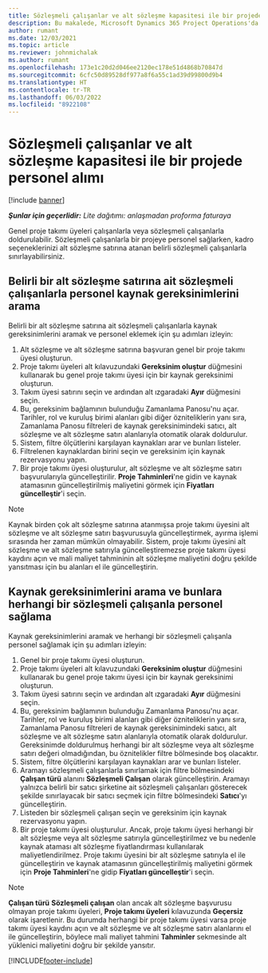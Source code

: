 ```yaml
---
title: Sözleşmeli çalışanlar ve alt sözleşme kapasitesi ile bir projede personel alımı
description: Bu makalede, Microsoft Dynamics 365 Project Operations'da sözleşmeli çalışanlar veya alt sözleşme kapasitesi kullanılarak proje gereksinimlerinin nasıl kadrolanabileceği açıklanmaktadır.
author: rumant
ms.date: 12/03/2021
ms.topic: article
ms.reviewer: johnmichalak
ms.author: rumant
ms.openlocfilehash: 173e1c20d2d046ee2120ec178e51d4868b70847d
ms.sourcegitcommit: 6cfc50d89528df977a8f6a55c1ad39d99800d9b4
ms.translationtype: HT
ms.contentlocale: tr-TR
ms.lasthandoff: 06/03/2022
ms.locfileid: "8922108"
---
```

# <a name="staffing-a-project-with-contract-workers-and-subcontracted-capacity"></a>Sözleşmeli çalışanlar ve alt sözleşme kapasitesi ile bir projede personel alımı

[!include [banner](../../includes/dataverse-preview.md)]

_**Şunlar için geçerlidir:** Lite dağıtımı: anlaşmadan proforma faturaya_

Genel proje takımı üyeleri çalışanlarla veya sözleşmeli çalışanlarla doldurulabilir. Sözleşmeli çalışanlarla bir projeye personel sağlarken, kadro seçeneklerinizi alt sözleşme satırına atanan belirli sözleşmeli çalışanlarla sınırlayabilirsiniz. 

## <a name="search-for-staff-resource-requirements-with-contract-workers-that-belong-to-a-specific-subcontract-line"></a>Belirli bir alt sözleşme satırına ait sözleşmeli çalışanlarla personel kaynak gereksinimlerini arama

Belirli bir alt sözleşme satırına ait sözleşmeli çalışanlarla kaynak gereksinimlerini aramak ve personel eklemek için şu adımları izleyin:

1. Alt sözleşme ve alt sözleşme satırına başvuran genel bir proje takımı üyesi oluşturun.
2. Proje takımı üyeleri alt kılavuzundaki **Gereksinim oluştur** düğmesini kullanarak bu genel proje takımı üyesi için bir kaynak gereksinimi oluşturun.
3. Takım üyesi satırını seçin ve ardından alt ızgaradaki **Ayır** düğmesini seçin. 
4. Bu, gereksinim bağlamının bulunduğu Zamanlama Panosu'nu açar. Tarihler, rol ve kuruluş birimi alanları gibi diğer özniteliklerin yanı sıra, Zamanlama Panosu filtreleri de kaynak gereksinimindeki satıcı, alt sözleşme ve alt sözleşme satırı alanlarıyla otomatik olarak doldurulur.
5. Sistem, filtre ölçütlerini karşılayan kaynakları arar ve bunları listeler. 
6. Filtrelenen kaynaklardan birini seçin ve gereksinim için kaynak rezervasyonu yapın. 
7. Bir proje takımı üyesi oluşturulur, alt sözleşme ve alt sözleşme satırı başvurularıyla güncelleştirilir. **Proje Tahminleri**'ne gidin ve kaynak atamasının güncelleştirilmiş maliyetini görmek için **Fiyatları güncelleştir**'i seçin. 

> [!NOTE]
> Kaynak birden çok alt sözleşme satırına atanmışsa proje takımı üyesini alt sözleşme ve alt sözleşme satırı başvurusuyla güncelleştirmek, ayırma işlemi sırasında her zaman mümkün olmayabilir. Sistem, proje takımı üyesini alt sözleşme ve alt sözleşme satırıyla güncelleştiremezse proje takımı üyesi kaydını açın ve mali maliyet tahmininin alt sözleşme maliyetini doğru şekilde yansıtması için bu alanları el ile güncelleştirin.

## <a name="search-for-and-staff-resource-requirements-with-any-contract-worker"></a>Kaynak gereksinimlerini arama ve bunlara herhangi bir sözleşmeli çalışanla personel sağlama

Kaynak gereksinimlerini aramak ve herhangi bir sözleşmeli çalışanla personel sağlamak için şu adımları izleyin:

1. Genel bir proje takımı üyesi oluşturun.
2. Proje takımı üyeleri alt kılavuzundaki **Gereksinim oluştur** düğmesini kullanarak bu genel proje takımı üyesi için bir kaynak gereksinimi oluşturun.
3. Takım üyesi satırını seçin ve ardından alt ızgaradaki **Ayır** düğmesini seçin. 
4. Bu, gereksinim bağlamının bulunduğu Zamanlama Panosu'nu açar. Tarihler, rol ve kuruluş birimi alanları gibi diğer özniteliklerin yanı sıra, Zamanlama Panosu filtreleri de kaynak gereksinimindeki satıcı, alt sözleşme ve alt sözleşme satırı alanlarıyla otomatik olarak doldurulur. Gereksinimde doldurulmuş herhangi bir alt sözleşme veya alt sözleşme satırı değeri olmadığından, bu öznitelikler filtre bölmesinde boş olacaktır.
5. Sistem, filtre ölçütlerini karşılayan kaynakları arar ve bunları listeler.
6. Aramayı sözleşmeli çalışanlarla sınırlamak için filtre bölmesindeki **Çalışan türü** alanını **Sözleşmeli Çalışan** olarak güncelleştirin. Aramayı yalnızca belirli bir satıcı şirketine ait sözleşmeli çalışanları gösterecek şekilde sınırlayacak bir satıcı seçmek için filtre bölmesindeki **Satıcı**'yı güncelleştirin.
7. Listeden bir sözleşmeli çalışan seçin ve gereksinim için kaynak rezervasyonu yapın.
8. Bir proje takımı üyesi oluşturulur. Ancak, proje takımı üyesi herhangi bir alt sözleşme veya alt sözleşme satırıyla güncelleştirilmez ve bu nedenle kaynak ataması alt sözleşme fiyatlandırması kullanılarak maliyetlendirilmez. Proje takımı üyesini bir alt sözleşme satırıyla el ile güncelleştirin ve kaynak atamasının güncelleştirilmiş maliyetini görmek için **Proje Tahminleri**'ne gidip **Fiyatları güncelleştir**'i seçin.

> [!NOTE]
> **Çalışan türü** **Sözleşmeli çalışan** olan ancak alt sözleşme başvurusu olmayan proje takımı üyeleri, **Proje takımı üyeleri** kılavuzunda **Geçersiz** olarak işaretlenir. Bu durumda herhangi bir proje takımı üyesi varsa proje takımı üyesi kaydını açın ve alt sözleşme ve alt sözleşme satırı alanlarını el ile güncelleştirin, böylece mali maliyet tahmini **Tahminler** sekmesinde alt yüklenici maliyetini doğru bir şekilde yansıtır. 


[!INCLUDE[footer-include](../../includes/footer-banner.md)]
